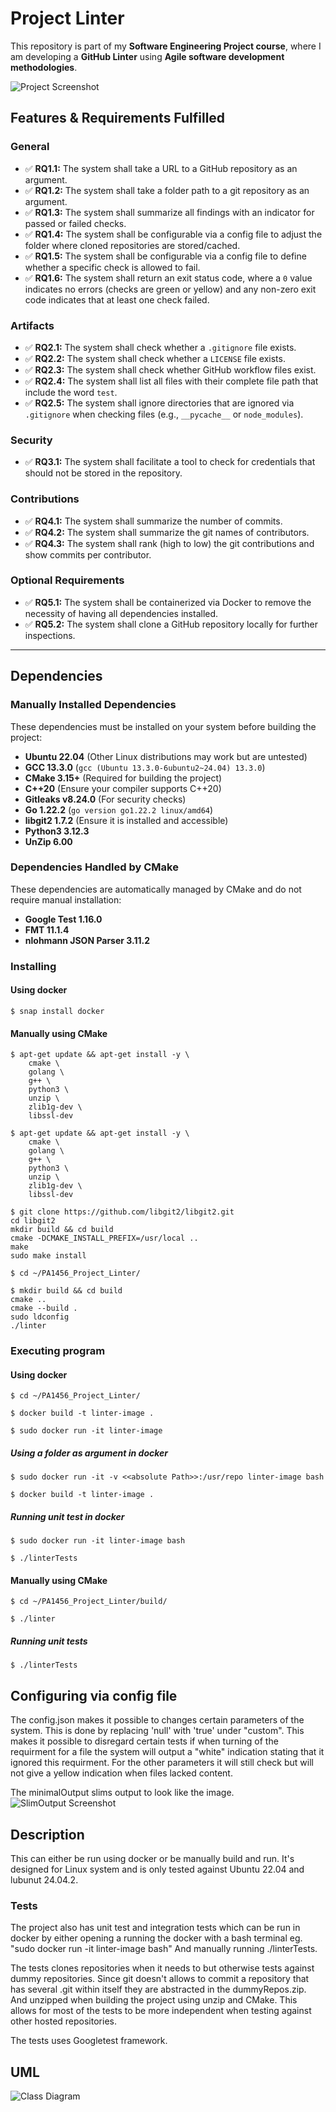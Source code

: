 # Project Linter

This repository is part of my **Software Engineering Project course**, where I am developing a **GitHub Linter** using **Agile software development methodologies**.

![Project Screenshot](docs/images/Prototype_III_output.png)


## Features & Requirements Fulfilled

### General
- ✅ **RQ1.1:** The system shall take a URL to a GitHub repository as an argument.
- ✅ **RQ1.2:** The system shall take a folder path to a git repository as an argument.
- ✅ **RQ1.3:** The system shall summarize all findings with an indicator for passed or failed checks.
- ✅ **RQ1.4:** The system shall be configurable via a config file to adjust the folder where cloned repositories are stored/cached.
- ✅ **RQ1.5:** The system shall be configurable via a config file to define whether a specific check is allowed to fail.
- ✅ **RQ1.6:** The system shall return an exit status code, where a `0` value indicates no errors (checks are green or yellow) and any non-zero exit code indicates that at least one check failed.

### Artifacts
- ✅ **RQ2.1:** The system shall check whether a `.gitignore` file exists.
- ✅ **RQ2.2:** The system shall check whether a `LICENSE` file exists.
- ✅ **RQ2.3:** The system shall check whether GitHub workflow files exist.
- ✅ **RQ2.4:** The system shall list all files with their complete file path that include the word `test`.
- ✅ **RQ2.5:** The system shall ignore directories that are ignored via `.gitignore` when checking files (e.g., `__pycache__` or `node_modules`).

### Security
- ✅ **RQ3.1:** The system shall facilitate a tool to check for credentials that should not be stored in the repository.

### Contributions
- ✅ **RQ4.1:** The system shall summarize the number of commits.
- ✅ **RQ4.2:** The system shall summarize the git names of contributors.
- ✅ **RQ4.3:** The system shall rank (high to low) the git contributions and show commits per contributor.

### Optional Requirements
- ✅ **RQ5.1:** The system shall be containerized via Docker to remove the necessity of having all dependencies installed.
- ✅ **RQ5.2:** The system shall clone a GitHub repository locally for further inspections.
---



## Dependencies

### **Manually Installed Dependencies**
These dependencies must be installed on your system before building the project:

- **Ubuntu 22.04** (Other Linux distributions may work but are untested)
- **GCC 13.3.0** (`gcc (Ubuntu 13.3.0-6ubuntu2~24.04) 13.3.0`)
- **CMake 3.15+** (Required for building the project)
- **C++20** (Ensure your compiler supports C++20)
- **Gitleaks v8.24.0** (For security checks)
- **Go 1.22.2** (`go version go1.22.2 linux/amd64`)
- **libgit2 1.7.2** (Ensure it is installed and accessible)
- **Python3 3.12.3**
- **UnZip 6.00**

### **Dependencies Handled by CMake**
These dependencies are automatically managed by CMake and do not require manual installation:

- **Google Test 1.16.0**
- **FMT 11.1.4**
- **nlohmann JSON Parser 3.11.2**


### Installing

#### Using docker
```
$ snap install docker
```

#### Manually using CMake
```
$ apt-get update && apt-get install -y \
    cmake \
    golang \
    g++ \
    python3 \
    unzip \
    zlib1g-dev \
    libssl-dev  
```
```
$ apt-get update && apt-get install -y \
    cmake \
    golang \
    g++ \
    python3 \
    unzip \
    zlib1g-dev \
    libssl-dev  
```


```
$ git clone https://github.com/libgit2/libgit2.git
cd libgit2
mkdir build && cd build
cmake -DCMAKE_INSTALL_PREFIX=/usr/local ..
make 
sudo make install

```
```
$ cd ~/PA1456_Project_Linter/
```
```
$ mkdir build && cd build 
cmake ..
cmake --build .
sudo ldconfig
./linter
```

### Executing program

#### Using docker
```
$ cd ~/PA1456_Project_Linter/
```

```
$ docker build -t linter-image .
```

```
$ sudo docker run -it linter-image 
```
##### Using a folder as argument in docker
```
$ sudo docker run -it -v <<absolute Path>>:/usr/repo linter-image bash
```

```
$ docker build -t linter-image .
```


##### Running unit test in docker
```
$ sudo docker run -it linter-image bash
```

```
$ ./linterTests
```


#### Manually using CMake
```
$ cd ~/PA1456_Project_Linter/build/
```

```
$ ./linter
```
##### Running unit tests

```
$ ./linterTests
```
## Configuring via config file

The config.json makes it possible to changes certain parameters of the system. This is done by replacing 'null' with 'true' under "custom". This makes it possible to disregard certain tests if when turning of the requirment for a file the system will output a "white" indication stating that it ignored this requirment. For the other parameters it will still check but will not give a yellow indication when files lacked content. 

The minimalOutput slims output to look like the image. 
![SlimOutput Screenshot](docs/images/minimalOutput.png)


## Description

This can either be run using docker or be manually build and run. It's designed for Linux system and is only tested against Ubuntu 22.04 and lubunut 24.04.2.
### Tests
The project also has unit test and integration tests which can be run in docker by either opening a running the docker with a bash terminal eg. "sudo docker run -it linter-image bash" And manually running ./linterTests. 

The tests clones repositories when it needs to but otherwise tests against dummy repositories. Since git doesn't allows to commit a repository that has several .git within itself they are abstracted in the dummyRepos.zip. And unzipped when building the project using unzip and CMake. This allows for most of the tests to be more independent when testing against other hosted repositories. 

The tests uses Googletest framework. 

## UML

![Class Diagram](http://www.plantuml.com/plantuml/proxy?src=https://raw.githubusercontent.com/kevanoovitch/PA1456_Project_Linter/refs/heads/main/UML_Diagrams/UML_ClassOverview.uml)
